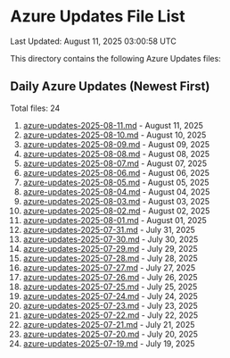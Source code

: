 # Azure Updates File List

Last Updated: August 11, 2025 03:00:58 UTC

This directory contains the following Azure Updates files:

## Daily Azure Updates (Newest First)

Total files: 24

1. [azure-updates-2025-08-11.md](./azure-updates-2025-08-11.md) - August 11, 2025
2. [azure-updates-2025-08-10.md](./azure-updates-2025-08-10.md) - August 10, 2025
3. [azure-updates-2025-08-09.md](./azure-updates-2025-08-09.md) - August 09, 2025
4. [azure-updates-2025-08-08.md](./azure-updates-2025-08-08.md) - August 08, 2025
5. [azure-updates-2025-08-07.md](./azure-updates-2025-08-07.md) - August 07, 2025
6. [azure-updates-2025-08-06.md](./azure-updates-2025-08-06.md) - August 06, 2025
7. [azure-updates-2025-08-05.md](./azure-updates-2025-08-05.md) - August 05, 2025
8. [azure-updates-2025-08-04.md](./azure-updates-2025-08-04.md) - August 04, 2025
9. [azure-updates-2025-08-03.md](./azure-updates-2025-08-03.md) - August 03, 2025
10. [azure-updates-2025-08-02.md](./azure-updates-2025-08-02.md) - August 02, 2025
11. [azure-updates-2025-08-01.md](./azure-updates-2025-08-01.md) - August 01, 2025
12. [azure-updates-2025-07-31.md](./azure-updates-2025-07-31.md) - July 31, 2025
13. [azure-updates-2025-07-30.md](./azure-updates-2025-07-30.md) - July 30, 2025
14. [azure-updates-2025-07-29.md](./azure-updates-2025-07-29.md) - July 29, 2025
15. [azure-updates-2025-07-28.md](./azure-updates-2025-07-28.md) - July 28, 2025
16. [azure-updates-2025-07-27.md](./azure-updates-2025-07-27.md) - July 27, 2025
17. [azure-updates-2025-07-26.md](./azure-updates-2025-07-26.md) - July 26, 2025
18. [azure-updates-2025-07-25.md](./azure-updates-2025-07-25.md) - July 25, 2025
19. [azure-updates-2025-07-24.md](./azure-updates-2025-07-24.md) - July 24, 2025
20. [azure-updates-2025-07-23.md](./azure-updates-2025-07-23.md) - July 23, 2025
21. [azure-updates-2025-07-22.md](./azure-updates-2025-07-22.md) - July 22, 2025
22. [azure-updates-2025-07-21.md](./azure-updates-2025-07-21.md) - July 21, 2025
23. [azure-updates-2025-07-20.md](./azure-updates-2025-07-20.md) - July 20, 2025
24. [azure-updates-2025-07-19.md](./azure-updates-2025-07-19.md) - July 19, 2025
